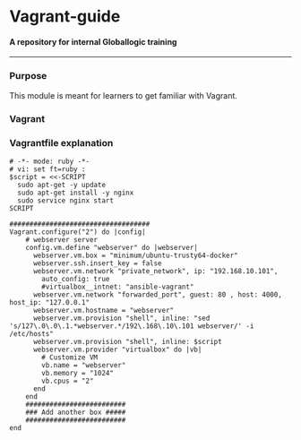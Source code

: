 # Vagrant-guide
#### A repository for internal Globallogic training
---

### Purpose 
This module is meant for learners to get familiar with Vagrant. 

### Vagrant

### Vagrantfile explanation
```   
# -*- mode: ruby -*-
# vi: set ft=ruby :
$script = <<-SCRIPT
  sudo apt-get -y update
  sudo apt-get install -y nginx
  sudo service nginx start
SCRIPT

###################################
Vagrant.configure("2") do |config|
    # webserver server
    config.vm.define "webserver" do |webserver|
      webserver.vm.box = "minimum/ubuntu-trusty64-docker"
      webserver.ssh.insert_key = false
      webserver.vm.network "private_network", ip: "192.168.10.101",
        auto_config: true
        #virtualbox__intnet: "ansible-vagrant"
      webserver.vm.network "forwarded_port", guest: 80 , host: 4000, host_ip: "127.0.0.1"
      webserver.vm.hostname = "webserver"
      webserver.vm.provision "shell", inline: "sed 's/127\.0\.0\.1.*webserver.*/192\.168\.10\.101 webserver/' -i /etc/hosts"
      webserver.vm.provision "shell", inline: $script
      webserver.vm.provider "virtualbox" do |vb|
        # Customize VM
        vb.name = "webserver"
        vb.memory = "1024"
        vb.cpus = "2"
      end
    end
    #########################
    ### Add another box #####
    #########################
end
```
